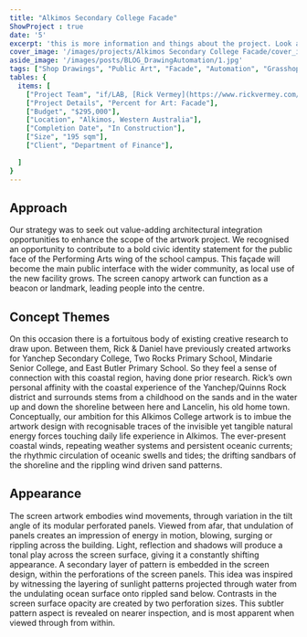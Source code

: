 ```yaml
---
title: "Alkimos Secondary College Facade" 
ShowProject : true
date: '5'
excerpt: 'this is more information and things about the project. Look at this test, it is testing the length of the item'
cover_image: '/images/projects/Alkimos Secondary College Facade/cover_image.jpg'
aside_image: '/images/posts/BLOG_DrawingAutomation/1.jpg'
tags: ["Shop Drawings", "Public Art", "Facade", "Automation", "Grasshopper", "Computational Design", "Rhino 3D"]
tables: {
  items: [
    ["Project Team", "if/LAB, [Rick Vermey](https://www.rickvermey.com/)"],
    ["Project Details", "Percent for Art: Facade"],
    ["Budget", "$295,000"],
    ["Location", "Alkimos, Western Australia"],
    ["Completion Date", "In Construction"],
    ["Size", "195 sqm"],
    ["Client", "Department of Finance"],
 
  ]
}
---
```


## Approach

Our strategy was to seek out value-adding architectural integration opportunities to enhance the scope of the artwork project. We recognised an opportunity to contribute to a bold civic identity statement for the public face of the Performing Arts wing of the school campus. This façade will become the main public interface with the wider community, as local use of the new facility grows. The screen canopy artwork can function as a beacon or landmark, leading people into the centre.

## Concept Themes

On this occasion there is a fortuitous body of existing creative research to draw upon. Between them, Rick & Daniel have previously created artworks for Yanchep Secondary College, Two Rocks Primary School, Mindarie Senior College, and East Butler Primary School. So they feel a sense of connection with this coastal region, having done prior research. Rick’s own personal affinity with the coastal experience of the Yanchep/Quinns Rock district and surrounds stems from a childhood on the sands and in the water up and down the shoreline between here and Lancelin, his old home town. Conceptually, our ambition for this Alkimos College artwork is to imbue the artwork design with recognisable traces of the invisible yet tangible natural energy forces touching daily life experience in Alkimos. The ever-present coastal winds, repeating weather systems and persistent oceanic currents; the rhythmic circulation of oceanic swells and tides; the drifting sandbars of the shoreline and the rippling wind driven sand patterns.

## Appearance 

The screen artwork embodies wind movements, through variation in the tilt angle of its modular perforated panels. Viewed from afar, that undulation of panels creates an impression of energy in motion, blowing, surging or rippling across the building. Light, reflection and shadows will produce a tonal play across the screen surface, giving it a constantly shifting appearance. A secondary layer of pattern is embedded in the screen design, within the perforations of the screen panels. This idea was inspired by witnessing the layering of sunlight patterns projected through water from the undulating ocean surface onto rippled sand below. Contrasts in the screen surface opacity are created by two perforation sizes. This subtler pattern aspect is revealed on nearer inspection, and is most apparent when viewed through from within.
